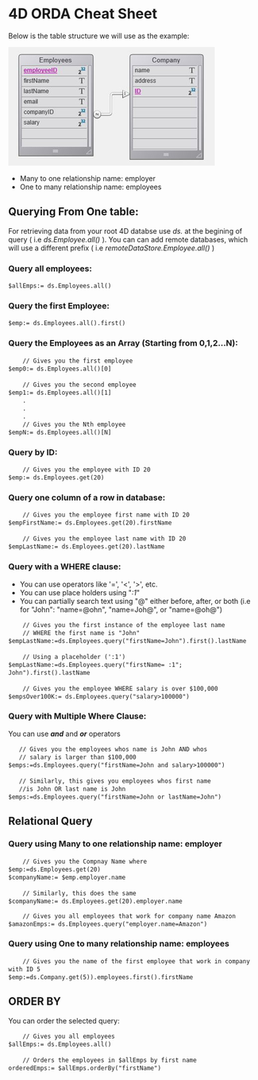 # 4D ORDA Cheat Sheet 

Below is the table structure we will use as the example:

![alt text](https://github.com/vdojnov/4D-Documentation/blob/master/Images/Table%20Structure.JPG?raw=true)

* Many to one relationship name: employer
* One to many relationship name: employees 


## Querying From One table:

For retrieving data from your root 4D databse use _ds._ at the begining of query ( i.e _ds.Employee.all()_ ). You can can add remote databases, which will use a different prefix ( i.e _remoteDataStore.Employee.all()_ ) 


### Query all employees:

```
$allEmps:= ds.Employees.all()
```
### Query the first Employee:

```
$emp:= ds.Employees.all().first()
```
### Query the Employees as an Array (Starting from 0,1,2...N):

```
    // Gives you the first employee
$emp0:= ds.Employees.all()[0]

    // Gives you the second employee
$emp1:= ds.Employees.all()[1]
    .
    .
    .
    // Gives you the Nth employee
$empN:= ds.Employees.all()[N]
```

### Query by ID:

```
    // Gives you the employee with ID 20
$emp:= ds.Employees.get(20)
```

### Query one column of a row in database:

```
    // Gives you the employee first name with ID 20
$empFirstName:= ds.Employees.get(20).firstName

    // Gives you the employee last name with ID 20
$empLastName:= ds.Employees.get(20).lastName
```

### Query with a WHERE clause:
* You can use operators like '=', '<', '>', etc.
* You can use place holders using "_:1_"
* You can partially search text using "@" either before, after, or both (i.e for "John": "name=@ohn", "name=Joh@", or "name=@oh@")


```
    // Gives you the first instance of the employee last name 
    // WHERE the first name is "John"
$empLastName:=ds.Employees.query("firstName=John").first().lastName

    // Using a placeholder (':1')
$empLastName:=ds.Employees.query("firstName= :1"; John").first().lastName

    // Gives you the employee WHERE salary is over $100,000
$empsOver100K:= ds.Employees.query("salary>100000")
```

### Query with Multiple Where Clause:

 You can use _**and**_ and _**or**_ operators

 ```
    // Gives you the employees whos name is John AND whos 
    // salary is larger than $100,000
$emps:=ds.Employees.query("firstName=John and salary>100000")

    // Similarly, this gives you employees whos first name 
    //is John OR last name is John
$emps:=ds.Employees.query("firstName=John or lastName=John")
```

## Relational Query

### Query using Many to one relationship name: employer

```
    // Gives you the Compnay Name where 
$emp:=ds.Employees.get(20)
$companyName:= $emp.employer.name

    // Similarly, this does the same
$companyName:= ds.Employees.get(20).employer.name
```

```
    // Gives you all employees that work for company name Amazon
$amazonEmps:= ds.Employees.query("employer.name=Amazon")
```

### Query using One to many relationship name: employees

```
    // Gives you the name of the first employee that work in company with ID 5
$emp:=ds.Company.get(5)).employees.first().firstName
```


## ORDER BY

You can order the selected query:
```
    // Gives you all employees
$allEmps:= ds.Employees.all()

    // Orders the employees in $allEmps by first name
orderedEmps:= $allEmps.orderBy("firstName")
```

